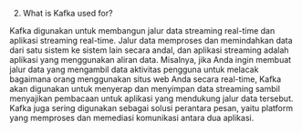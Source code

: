 2. What is Kafka used for?

Kafka digunakan untuk membangun jalur data streaming real-time dan aplikasi streaming real-time. 
Jalur data memproses dan memindahkan data dari satu sistem ke sistem lain secara andal, dan aplikasi streaming adalah aplikasi yang menggunakan aliran data. 
Misalnya, jika Anda ingin membuat jalur data yang mengambil data aktivitas pengguna untuk melacak bagaimana orang menggunakan situs web Anda secara real-time, Kafka akan digunakan untuk menyerap dan menyimpan data streaming sambil menyajikan pembacaan untuk aplikasi yang mendukung jalur data tersebut.
Kafka juga sering digunakan sebagai solusi perantara pesan, yaitu platform yang memproses dan memediasi komunikasi antara dua aplikasi.
